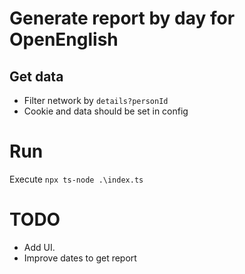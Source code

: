 # Generate report by day for OpenEnglish

## Get data

- Filter network by `details?personId`
- Cookie and data should be set in config

# Run

Execute `npx ts-node .\index.ts`

# TODO

* Add UI.
* Improve dates to get report